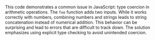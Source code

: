 This code demonstrates a common issue in JavaScript: type coercion in arithmetic operations.  The `foo` function adds two inputs. While it works correctly with numbers, combining numbers and strings leads to string concatenation instead of numerical addition. This behavior can be surprising and lead to errors that are difficult to track down. The solution emphasizes using explicit type checking to avoid unintended coercion.